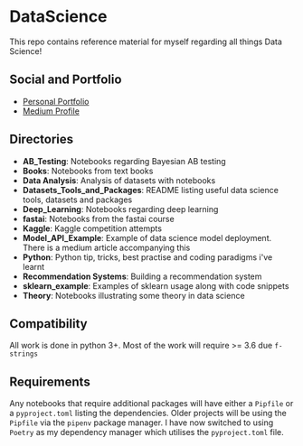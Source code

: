 # DataScience

This repo contains reference material for myself regarding all things Data Science!

## Social and Portfolio

- [Personal Portfolio](https://www.drdatascience.co.uk)
- [Medium Profile](https://medium.com/@harpalsahota)

## Directories
- **AB_Testing**: Notebooks regarding Bayesian AB testing
- **Books**: Notebooks from text books
- **Data Analysis**: Analysis of datasets with notebooks
- **Datasets_Tools_and_Packages**: README listing useful data science tools, datasets and packages
- **Deep_Learning**: Notebooks regarding deep learning
- **fastai**: Notebooks from the fastai course
- **Kaggle**: Kaggle competition attempts 
- **Model_API_Example**: Example of data science model deployment. There is a medium article accompanying this
- **Python**: Python tip, tricks, best practise and coding paradigms i've learnt
- **Recommendation Systems**: Building a recommendation system
- **sklearn_example**: Examples of sklearn usage along with code snippets
- **Theory**: Notebooks illustrating some theory in data science

## Compatibility

All work is done in python 3+. Most of the work will require >= 3.6 due `f-strings`

## Requirements

Any notebooks that require additional packages will have either a `Pipfile` or a `pyproject.toml` listing the
dependencies. Older projects will be using the `Pipfile` via the `pipenv` package manager. I have now switched to
using `Poetry` as my dependency manager which utilises the `pyproject.toml` file.